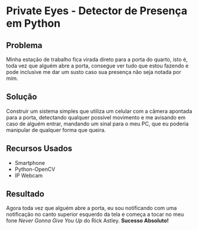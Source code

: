# Private Eyes - Detector de Presença em Python

## Problema 

Minha estação de trabalho fica virada direto para a porta do quarto, isto é, toda vez que alguém abre a porta, consegue ver tudo que estou fazendo e pode inclusive me dar um susto caso sua presença não seja notada por mim.

## Solução

Construir um sistema simples que utiliza um celular com a câmera apontada para a porta, detectando qualquer possível movimento e me avisando em caso de alguém entrar, mandando um sinal para o meu PC, que eu poderia manipular de qualquer forma que queira.

## Recursos Usados

- Smartphone
- Python-OpenCV
- IP Webcam

## Resultado

Agora toda vez que alguém abre a porta, eu sou notificando com uma notificação no canto superior esquerdo da tela e começa a tocar no meu fone *Never Gonna Give You Up* do Rick Astley. **Sucesso Absoluto!** 